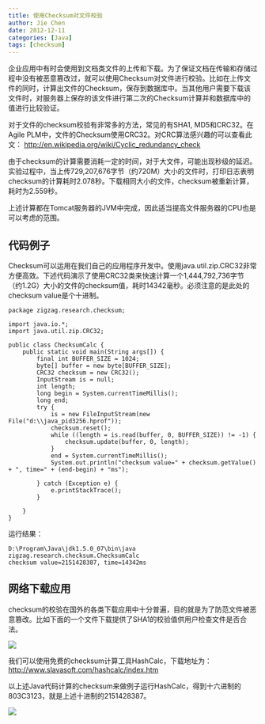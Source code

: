 ```yaml
---
title: 使用Checksum对文件校验
author: Jie Chen
date: 2012-12-11
categories: [Java]
tags: [checksum]
---
```



企业应用中有时会使用到文档类文件的上传和下载。为了保证文档在传输和存储过程中没有被恶意篡改过，就可以使用Checksum对文件进行校验。比如在上传文件的同时，计算出文件的Checksum，保存到数据库中。当其他用户需要下载该文件时，对服务器上保存的该文件进行第二次的Checksum计算并和数据库中的值进行比较验证。

对于文件的checksum校验有非常多的方法，常见的有SHA1, MD5和CRC32。在Agile PLM中，文件的Checksum使用CRC32。对CRC算法感兴趣的可以查看此文：
<a href="http://en.wikipedia.org/wiki/Cyclic_redundancy_check" target="_blank">http://en.wikipedia.org/wiki/Cyclic_redundancy_check</a>

由于checksum的计算需要消耗一定的时间，对于大文件，可能出现秒级的延迟。实验过程中，当上传729,207,676字节（约720M）大小的文件时，打印日志表明checksum的计算耗时2.078秒。下载相同大小的文件，checksum被重新计算，耗时为2.559秒。

上述计算都在Tomcat服务器的JVM中完成，因此适当提高文件服务器的CPU也是可以考虑的范围。


## 代码例子

Checksum可以运用在我们自己的应用程序开发中。使用java.util.zip.CRC32非常方便高效。下述代码演示了使用CRC32类来快速计算一个1,444,792,736字节（约1.2G）大小的文件的checksum值，耗时14342毫秒。必须注意的是此处的checksum value是个十进制。

	package zigzag.research.checksum;

	import java.io.*;
	import java.util.zip.CRC32;

	public class ChecksumCalc {
		public static void main(String args[]) {
			final int BUFFER_SIZE = 1024;
			byte[] buffer = new byte[BUFFER_SIZE];
			CRC32 checksum = new CRC32();
			InputStream is = null;
			int length;
			long begin = System.currentTimeMillis();
			long end;
			try {
				is = new FileInputStream(new File("d:\\java_pid3256.hprof"));
				checksum.reset();
				while ((length = is.read(buffer, 0, BUFFER_SIZE)) != -1) {
					checksum.update(buffer, 0, length);
				}
				end = System.currentTimeMillis();
				System.out.println("checksum value=" + checksum.getValue() + ", time=" + (end-begin) + "ms");

			} catch (Exception e) {
				e.printStackTrace();
			}

		}
	}


运行结果：

	D:\Program\Java\jdk1.5.0_07\bin\java zigzag.research.checksum.ChecksumCalc
	checksum value=2151428387, time=14342ms


## 网络下载应用

checksum的校验在国外的各类下载应用中十分普遍，目的就是为了防范文件被恶意篡改。比如下面的一个文件下载提供了SHA1的校验值供用户检查文件是否合法。

![](/articles/res/agileplm-checksuminfs-02.jpg)

我们可以使用免费的checksum计算工具HashCalc，下载地址为： http://www.slavasoft.com/hashcalc/index.htm

以上述Java代码计算的checksum来做例子运行HashCalc，得到十六进制的803C3123，就是上述十进制的2151428387。

![](/articles/res/java-checksuminfs-03.jpg)

